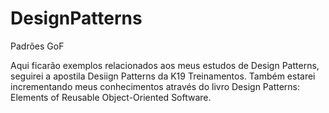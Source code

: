 # DesignPatterns
Padrões GoF

Aqui ficarão exemplos relacionados aos meus estudos de Design Patterns, seguirei a apostila Desiign Patterns da K19 Treinamentos. 
Também estarei incrementando meus conhecimentos através do livro Design Patterns: Elements of Reusable Object-Oriented Software.
